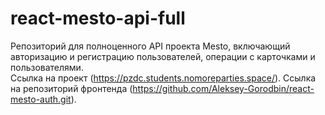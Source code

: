 # react-mesto-api-full
Репозиторий для полноценного API проекта Mesto, включающий авторизацию и регистрацию пользователей, операции с карточками и пользователями.  
Ссылка на проект (https://pzdc.students.nomoreparties.space/).
Ссылка на репозиторий фронтенда (https://github.com/Aleksey-Gorodbin/react-mesto-auth.git).
